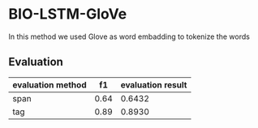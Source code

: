 # BIO-LSTM-GloVe

In this method we used Glove as word embadding to tokenize the words

## Evaluation

| evaluation method | f1 | evaluation result |
| -- | -- | -- |
| span | 0.64 | 0.6432 |
| tag | 0.89 | 0.8930 |